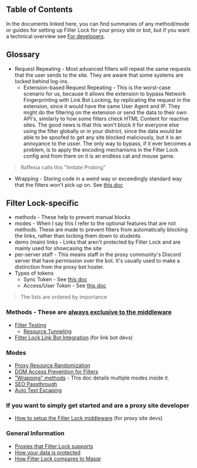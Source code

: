 ## Table of Contents

In the documents linked here, you can find summaries of any method/mode or guides for setting up Filter Lock for your proxy site or bot, but if you want a technical overview see [For developers](./for%20devs/Index.md).

## Glossary

- Request Repeating - Most advanced filters will repeat the same requests that the user sends to the site. They are aware that some systems are locked behind log-ins.
  - Extension-based Request Repeating - This is the worst-case scenario for us, because it allows the extension to bypass Network Fingerprinting with Link Bot Locking, by replicating the request in the extension, since it would have the same User Agent and IP. They might do the filtering on the extension or send the data to their own API's, similarly to how some filters check HTML Content for reactive sites. The good news is that this won't block it for everyone else using the filter globally or in your district, since the data would be able to be spoofed to get any site blocked maliciously, but it is an annoyance to the usser. The only way to bypass, if it ever becomes a problem, is to apply the encoding mechanisms in the Filter Lock config and from there on it is an endless cat and mouse game.

> Raffesia calls this "Imitate Probing"

- Wrapping - Storing code in a weird way or exceedingly standard way that the filters won't pick up on. See [this doc](./modes/"Wrapping"%20methods.md)

## Filter Lock-specific

- methods - These help to prevent manual blocks
- modes - When I say this I refer to the optional features that are not methods. These are made to prevent filters from automatically blocking the links, rather than locking them down to students.
- demo (main) links - Links that aren't protected by Filter Lock and are mainly used for showcasing the site
- per-server staff - This means staff in the proxy community's Discord server that have permission over the bot. It's usually used to make a distinction from the proxy bot hoster.
- Types of tokens
  - Sync Token - See [this doc](./for%20devs/standards/Sync%20Token.md)
  - Access/User Token - See [this doc](./for%20devs/standards/Link%20Bot%20Tokens.md)

> The lists are ordered by importance

### Methods - These are [always exclusive to the middleware](./For)

- [Filter Testing](./methods/Filter%20Testing.md)
  - [Resource Tunneling](./modes/Resource%20Tunneling.md)
- [Filter Lock Link Bot Integration](./user%20guides/Link%20Bot%20Integration.md) (for link bot devs)

### Modes

- [Proxy Resource Randomization](./modes/Proxy%20Resource%20Randomization.md)
- [DOM Access Prevention for Filters](./modes/DOM%20Access%20Prevention%20for%20Filters.md)
- ["Wrapping" methods](./modes/"Wrapping"%20methods.md) - This doc details multiple modes inside it.
- [SEO Passthrough](./modes/SEO%20Passthrough.md)
- [Auto Text Escaping](./modes/Auto%20Text%20Escaping.md)

### If you want to simply get started and are a proxy site developer

- [How to setup the Filter Lock middleware](./misc/How%20to%20setup%20the%20Filter%20Lock%20middleware.md) (for proxy site devs)

### General Information

- [Proxies that Filter Lock supports](./misc/Proxies%20that%20Filter%20Lock%20support.md)
- [How your data is protected](./misc/How%20your%20data%20is%20protected.md)
- [How Filter Lock compares to Masqr](./misc/How%20Filter%20Lock.md%20compares%20to%20Masqr)
